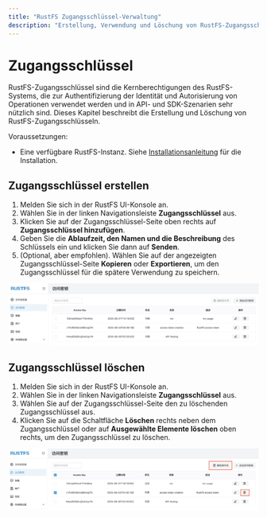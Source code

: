 ```yaml
---
title: "RustFS Zugangsschlüssel-Verwaltung"
description: "Erstellung, Verwendung und Löschung von RustFS-Zugangsschlüsseln."
---
```


# Zugangsschlüssel

RustFS-Zugangsschlüssel sind die Kernberechtigungen des RustFS-Systems, die zur Authentifizierung der Identität und Autorisierung von Operationen verwendet werden und in API- und SDK-Szenarien sehr nützlich sind. Dieses Kapitel beschreibt die Erstellung und Löschung von RustFS-Zugangsschlüsseln.

Voraussetzungen:

- Eine verfügbare RustFS-Instanz. Siehe [Installationsanleitung](../../installation/index.md) für die Installation.

## Zugangsschlüssel erstellen

1. Melden Sie sich in der RustFS UI-Konsole an.
2. Wählen Sie in der linken Navigationsleiste **Zugangsschlüssel** aus.
3. Klicken Sie auf der Zugangsschlüssel-Seite oben rechts auf **Zugangsschlüssel hinzufügen**.
4. Geben Sie die **Ablaufzeit, den Namen und die Beschreibung** des Schlüssels ein und klicken Sie dann auf **Senden**.
5. (Optional, aber empfohlen). Wählen Sie auf der angezeigten Zugangsschlüssel-Seite **Kopieren** oder **Exportieren**, um den Zugangsschlüssel für die spätere Verwendung zu speichern.

![access key list page](images/access_token_creation.png)

## Zugangsschlüssel löschen

1. Melden Sie sich in der RustFS UI-Konsole an.
2. Wählen Sie in der linken Navigationsleiste **Zugangsschlüssel** aus.
3. Wählen Sie auf der Zugangsschlüssel-Seite den zu löschenden Zugangsschlüssel aus.
4. Klicken Sie auf die Schaltfläche **Löschen** rechts neben dem Zugangsschlüssel oder auf **Ausgewählte Elemente löschen** oben rechts, um den Zugangsschlüssel zu löschen.

![access key deletion](images/access_token_deletion.png)